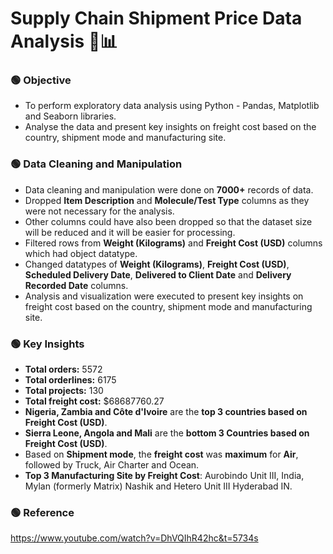 # Supply Chain Shipment Price Data Analysis 🚚📊

### 🟢 Objective
* To perform exploratory data analysis using Python - Pandas, Matplotlib and Seaborn libraries.
* Analyse the data and present key insights on freight cost based on the country, shipment mode and manufacturing site.

### 🟢 Data Cleaning and Manipulation

* Data cleaning and manipulation were done on **7000+** records of data.
* Dropped **Item Description** and **Molecule/Test Type** columns as they were not necessary for the analysis. 
* Other columns could have also been dropped so that the dataset size will be reduced and it will be easier for processing.
* Filtered rows from **Weight (Kilograms)** and **Freight Cost (USD)** columns which had object datatype.
* Changed datatypes of **Weight (Kilograms)**, **Freight Cost (USD)**, **Scheduled Delivery Date**, **Delivered to Client Date** and **Delivery Recorded Date** columns.
* Analysis and visualization were executed to present key insights on freight cost based on the country, shipment mode and manufacturing site.

### 🟢 Key Insights 
* **Total orders:** 5572
* **Total orderlines:** 6175
* **Total projects:** 130
* **Total freight cost:** $68687760.27
* **Nigeria, Zambia and Côte d'Ivoire** are the **top 3 countries based on Freight Cost (USD)**.
* **Sierra Leone, Angola and Mali** are the **bottom 3 Countries based on Freight Cost (USD)**.
* Based on **Shipment mode**, the **freight cost** was **maximum** for **Air**, followed by Truck, Air Charter and Ocean.
* **Top 3 Manufacturing Site by Freight Cost**: Aurobindo Unit III, India, Mylan (formerly Matrix) Nashik and Hetero Unit III Hyderabad IN.


### 🟢 Reference
https://www.youtube.com/watch?v=DhVQIhR42hc&t=5734s
